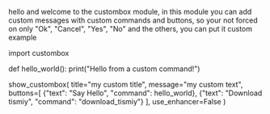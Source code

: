 hello and welcome to the custombox module, in this module you can add custom messages
with custom commands and buttons, so your not forced on only "Ok", "Cancel", "Yes", "No"
and the others, you can put it custom example

import custombox

def hello_world():
print("Hello from a custom command!")

show_custombox(
title="my custom title",
message="my custom text",
buttons=[
{"text": "Say Hello", "command": hello_world},
{"text": "Download tismiy", "command": "download_tismiy"}
],
use_enhancer=False
)
